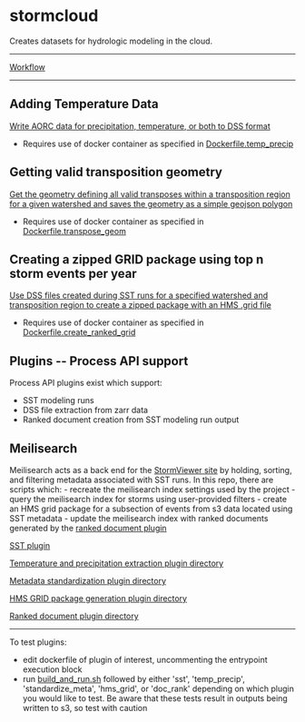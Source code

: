 # stormcloud

Creates datasets for hydrologic modeling in the cloud.

---

[Workflow](workflow.md)

---

## Adding Temperature Data

[Write AORC data for precipitation, temperature, or both to DSS format](stormcloud/write_aorc_zarr_to_dss.py)

- Requires use of docker container as specified in [Dockerfile.temp_precip](Dockerfile.temp_precip)


## Getting valid transposition geometry

[Get the geometry defining all valid transposes within a transposition region for a given watershed and saves the geometry as a simple geojson polygon](stormcloud/etl/transpose_geom/README.md)

- Requires use of docker container as specified in [Dockerfile.transpose_geom](Dockerfile.transpose_geom)

## Creating a zipped GRID package using top n storm events per year

[Use DSS files created during SST runs for a specified watershed and transposition region to create a zipped package with an HMS .grid file](stormcloud/etl/create_ranked_grid/README.md)

- Requires use of docker container as specified in [Dockerfile.create_ranked_grid](Dockerfile.create_ranked_grid)

## Plugins -- Process API support

Process API plugins exist which support:
- SST modeling runs
- DSS file extraction from zarr data
- Ranked document creation from SST modeling run output

## Meilisearch
Meilisearch acts as a back end for the [StormViewer site](https://storms.dewberryanalytics.com/) by holding, sorting, and filtering metadata associated with SST runs. In this repo, there are scripts which:
    - recreate the meilisearch index settings used by the project
    - query the meilisearch index for storms using user-provided filters
    - create an HMS grid package for a subsection of events from s3 data located using SST metadata
    - update the meilisearch index with ranked documents generated by the [ranked document plugin](stormcloud/plugins/doc_rank/README.md)

[SST plugin](stormcloud/plugins/sst/README.md)

[Temperature and precipitation extraction plugin directory](stormcloud/plugins/temp_precip/README.md)

[Metadata standardization plugin directory](stormcloud/plugins/standardize_meta/README.md)

[HMS GRID package generation plugin directory](stormcloud/plugins/hms_grid/README.md)

[Ranked document plugin directory](stormcloud/plugins/doc_rank/README.md)

---

To test plugins:

- edit dockerfile of plugin of interest, uncommenting the entrypoint execution block
- run [build_and_run.sh](build_and_run.sh) followed by either 'sst', 'temp_precip', 'standardize_meta', 'hms_grid', or 'doc_rank' depending on which plugin you would like to test. Be aware that these tests result in outputs being written to s3, so test with caution
